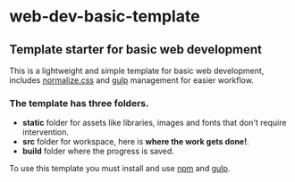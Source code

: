 # web-dev-basic-template
## Template starter for basic web development

This is a lightweight and simple template for basic web development, includes [normalize.css](https://necolas.github.io/normalize.css/) and [gulp](https://gulpjs.com/) management for easier workflow.

### The template has three folders.

* __static__ folder for assets like libraries, images and fonts that don't require intervention.
* __src__ folder for workspace, here is **where the work gets done!**.
* __build__ folder where the progress is saved.

To use this template you must install and use [npm](https://www.npmjs.com/) and [gulp](http://gulpjs.com/).
